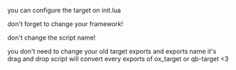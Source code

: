 you can configure the target on init.lua

don't forget to change your framework!

don't change the script name!

you don't need to change your old target exports and exports name it's drag and drop
script will convert every exports of ox_target or qb-target <3